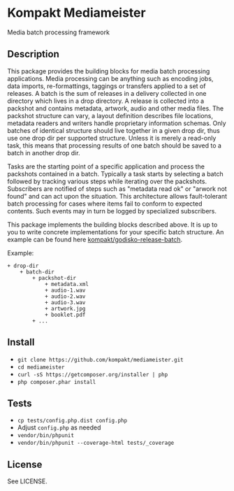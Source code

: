 # Kompakt Mediameister

Media batch processing framework

## Description

This package provides the building blocks for media batch processing applications. Media processing can be anything such as encoding jobs, data imports, re-formattings, taggings or transfers applied to a set of releases. A batch is the sum of releases in a delivery collected in one directory which lives in a drop directory. A release is collected into a packshot and contains metadata, artwork, audio and other media files. The packshot structure can vary, a layout definition describes file locations, metadata readers and writers handle proprietary information schemas. Only batches of identical structure should live together in a given drop dir, thus use one drop dir per supported structure. Unless it is merely a read-only task, this means that processing results of one batch should be saved to a batch in another drop dir.

Tasks are the starting point of a specific application and process the packshots contained in a batch. Typically a task starts by selecting a batch followed by tracking various steps while iterating over the packshots. Subscribers are notified of steps such as "metadata read ok" or "arwork not found" and can act upon the situation. This architecture allows fault-tolerant batch processing for cases where items fail to conform to expected contents. Such events may in turn be logged by specialized subscribers.

This package implements the building blocks described above. It is up to you to write concrete implementations for your specific batch structure. An example can be found here [kompakt/godisko-release-batch](http://github.com/kompakt/godisko-release-batch).

Example:

    + drop-dir
        + batch-dir
            + packshot-dir
                + metadata.xml
                + audio-1.wav
                + audio-2.wav
                + audio-3.wav
                + artwork.jpg
                + booklet.pdf
            + ...

## Install

+ `git clone https://github.com/kompakt/mediameister.git`
+ `cd mediameister`
+ `curl -sS https://getcomposer.org/installer | php`
+ `php composer.phar install`

## Tests

+ `cp tests/config.php.dist config.php`
+ Adjust `config.php` as needed
+ `vendor/bin/phpunit`
+ `vendor/bin/phpunit --coverage-html tests/_coverage`

## License

See LICENSE.